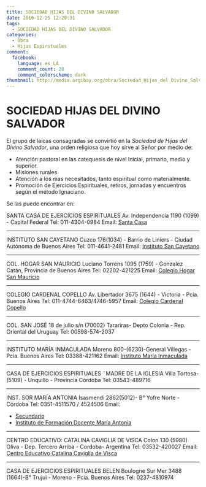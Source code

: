 ```yaml
---
title: SOCIEDAD HIJAS DEL DIVINO SALVADOR
date: 2016-12-25 12:20:31
tags:
  - SOCIEDAD HIJAS DEL DIVINO SALVADOR
categories:
  - Obra
  - Hijas Espirituales
comment:
  facebook:
    language: es_LA
    comment_count: 20
    comment_colorscheme: dark  
thumbnail: http://media.argibay.org/obra/Sociedad_Hijas_del_Divino_Salvador.png
---
```

# SOCIEDAD HIJAS DEL DIVINO SALVADOR

El grupo de laicas consagradas se convirtió en la _Sociedad de Hijas del Divino Salvador_, una orden religiosa que hoy sirve al Señor por medio de:

- Atención pastoral en las catequesis de nivel Inicial, primario, medio y superior.
- Misiones rurales
- Atención a los mas necesitados, tanto espiritual como materialmente.
- Promoción de Ejercicios Espirituales, retiros, jornadas y encuentros según el método Ignaciano.

Se las puede encontrar en:

SANTA CASA DE EJERCICIOS ESPIRITUALES
Av. Independencia 1190 (1099) - Capital Federal
Tel: 011-4304-0984
Email: [Santa Casa](mailto:hdsmamantula@yahoo.com.ar)

---

INSTITUTO SAN CAYETANO
Cuzco 176(1034) - Barrio de Liniers - Ciudad Autónoma de Buenos Aires
Tel: 011-4641-2481
Email: [Instituto San Cayetano](mailto:hdssancayetano@live.com.ar)

---

COL. HOGAR SAN MAURICIO
Luciano Torrens 1095 (1759) - Gonzalez Catán, Provincia de Buenos Aires
Tel: 02202-421225
Email: [Colegio Hogar San Mauricio](mailto:colegiosm@gmail.com.ar)

---

COLEGIO CARDENAL COPELLO
Av. Libertador 3675 (1644) - Victoria - Pcia. Buenos Aires
Tel: 011-4744-6463/4746-5957
Email: [Colegio Cardenal Copello](mailto:ccopello@ccopello.com.ar)

---

COL. SAN JOSÉ
18 de julio s/n (70002) Tarariras- Depto Colonia - Rep. Oriental del Uruguay
Tel: 00598-574-2037

---

INSTITUTO MARÍA INMACULADA
Moreno 800-(6230)-General Villegas - Pcia. Buenos Aires
Tel: 03388-421162
Email: [Instituto María Inmaculada](mailto:imi@servicoopsa.com.ar)

---

CASA DE EJERCICIOS ESPIRITUALES ¨MADRE DE LA IGLESIA
Villa Tortosa-(5109) - Unquillo - Provincia Córdoba
Tel: 03543-489716

---

INST. SOR MARÍA ANTONIA
Isasmendi 2862(5012)- B° Yofre Norte - Córdoba
Tel: 0351-4511570 / 4524506
Email:
  - [Secundario](mailto:ismasecundario@hotmail.com)
  - [Instituto de Formación Docente María Antonia](mailto:ifdsormariaantonia@hotmail.com)

---

CENTRO EDUCATIVO: CATALINA CAVIGLIA DE VISCA
Colon 130 (5980) Oliva - Dep. Tercero Arriba - Cordoba- Argentina
Tel: 03532-420027
Email: [Centro Educativo Catalina Caviglia de Visca](mailto:catalinacdevisca@hotmail.com)

---

CASA DE EJERCICIOS ESPIRITUALES BELEN
Boulogne Sur Mer 3488 (1664)-B° Trujui - Moreno - Pcia. Buenos Aires
Tel: 0237-4810974
